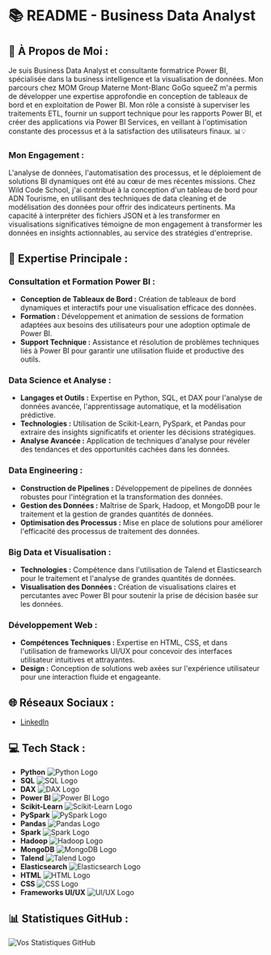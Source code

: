 # 📚 README - Business Data Analyst

## 💫 À Propos de Moi :
Je suis Business Data Analyst et consultante formatrice Power BI, spécialisée dans la business intelligence et la visualisation de données. Mon parcours chez MOM Group Materne Mont-Blanc GoGo squeeZ m'a permis de développer une expertise approfondie en conception de tableaux de bord et en exploitation de Power BI. Mon rôle a consisté à superviser les traitements ETL, fournir un support technique pour les rapports Power BI, et créer des applications via Power BI Services, en veillant à l'optimisation constante des processus et à la satisfaction des utilisateurs finaux. 📊💡

### Mon Engagement :
L'analyse de données, l'automatisation des processus, et le déploiement de solutions BI dynamiques ont été au cœur de mes récentes missions. Chez Wild Code School, j'ai contribué à la conception d'un tableau de bord pour ADN Tourisme, en utilisant des techniques de data cleaning et de modélisation des données pour offrir des indicateurs pertinents. Ma capacité à interpréter des fichiers JSON et à les transformer en visualisations significatives témoigne de mon engagement à transformer les données en insights actionnables, au service des stratégies d'entreprise.

## 🧠 Expertise Principale :

### **Consultation et Formation Power BI :**
- **Conception de Tableaux de Bord :** Création de tableaux de bord dynamiques et interactifs pour une visualisation efficace des données.
- **Formation :** Développement et animation de sessions de formation adaptées aux besoins des utilisateurs pour une adoption optimale de Power BI.
- **Support Technique :** Assistance et résolution de problèmes techniques liés à Power BI pour garantir une utilisation fluide et productive des outils.

### **Data Science et Analyse :**
- **Langages et Outils :** Expertise en Python, SQL, et DAX pour l'analyse de données avancée, l'apprentissage automatique, et la modélisation prédictive.
- **Technologies :** Utilisation de Scikit-Learn, PySpark, et Pandas pour extraire des insights significatifs et orienter les décisions stratégiques.
- **Analyse Avancée :** Application de techniques d'analyse pour révéler des tendances et des opportunités cachées dans les données.

### **Data Engineering :**
- **Construction de Pipelines :** Développement de pipelines de données robustes pour l'intégration et la transformation des données.
- **Gestion des Données :** Maîtrise de Spark, Hadoop, et MongoDB pour le traitement et la gestion de grandes quantités de données.
- **Optimisation des Processus :** Mise en place de solutions pour améliorer l'efficacité des processus de traitement des données.

### **Big Data et Visualisation :**
- **Technologies :** Compétence dans l'utilisation de Talend et Elasticsearch pour le traitement et l'analyse de grandes quantités de données.
- **Visualisation des Données :** Création de visualisations claires et percutantes avec Power BI pour soutenir la prise de décision basée sur les données.

### **Développement Web :**
- **Compétences Techniques :** Expertise en HTML, CSS, et dans l'utilisation de frameworks UI/UX pour concevoir des interfaces utilisateur intuitives et attrayantes.
- **Design :** Conception de solutions web axées sur l'expérience utilisateur pour une interaction fluide et engageante.


## 🌐 Réseaux Sociaux :
- [LinkedIn](https://www.linkedin.com/in/azirisaba/)

## 💻 Tech Stack :

- **Python** ![Python Logo](https://www.python.org/community/logos/python-logo-master-v3-TM.png)
- **SQL** ![SQL Logo](https://www.mysql.com/common/logos/logo-mysql-170x115.png)
- **DAX** ![DAX Logo](https://docs.microsoft.com/en-us/power-bi/media/desktop-reporting-dax/desktop-reporting-dax.png)
- **Power BI** ![Power BI Logo](https://upload.wikimedia.org/wikipedia/commons/thumb/e/e7/Power_BI_Logo.png/600px-Power_BI_Logo.png)
- **Scikit-Learn** ![Scikit-Learn Logo](https://scikit-learn.org/stable/_static/scikit-learn-logo-small.png)
- **PySpark** ![PySpark Logo](https://spark.apache.org/images/spark-logo.png)
- **Pandas** ![Pandas Logo](https://pandas.pydata.org/pandas-docs/stable/_images/pydata_logo.png)
- **Spark** ![Spark Logo](https://spark.apache.org/images/spark-logo.png)
- **Hadoop** ![Hadoop Logo](https://hadoop.apache.org/images/hadoop-logo.png)
- **MongoDB** ![MongoDB Logo](https://www.mongodb.com/assets/images/global/mongodb-logo.png)
- **Talend** ![Talend Logo](https://www.talend.com/wp-content/themes/talend/images/talend-logo.svg)
- **Elasticsearch** ![Elasticsearch Logo](https://upload.wikimedia.org/wikipedia/commons/4/47/Elastic_Logo.png)
- **HTML** ![HTML Logo](https://upload.wikimedia.org/wikipedia/commons/thumb/6/61/HTML5_logo_and_wordmark.svg/200px-HTML5_logo_and_wordmark.svg.png)
- **CSS** ![CSS Logo](https://upload.wikimedia.org/wikipedia/commons/thumb/6/62/CSS3_logo.svg/200px-CSS3_logo.svg.png)
- **Frameworks UI/UX** ![UI/UX Logo](https://miro.medium.com/v2/resize:fit:800/format:webp/1*qxuWrgFzS6SAXn4GHwiqaw.png)

## 📊 Statistiques GitHub :
![Vos Statistiques GitHub](https://github-readme-stats.vercel.app/api?username=yourusername&show_icons=true&hide_title=true&hide=prs&count_private=true)
